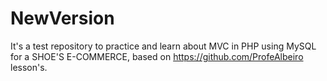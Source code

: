 # NewVersion
It's a test repository to practice and learn about MVC in PHP using MySQL for a SHOE'S E-COMMERCE, based on https://github.com/ProfeAlbeiro lesson's.
